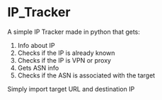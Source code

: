 # IP_Tracker
A simple IP Tracker made in python that gets:

1. Info about IP
2. Checks if the IP is already known
3. Checks if the IP is VPN or proxy
4. Gets ASN info
5. Checks if the ASN is associated with the target

Simply import target URL and destination IP
